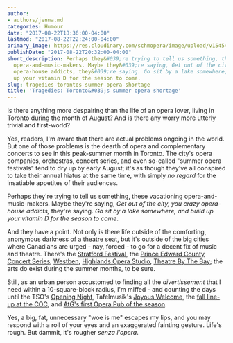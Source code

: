 ```yaml
---
author:
- authors/jenna.md
categories: Humour
date: "2017-08-22T18:36:00-04:00"
lastmod: "2017-08-22T22:24:00-04:00"
primary_image: https://res.cloudinary.com/schmopera/image/upload/v1545409169/media/webhook-uploads/1503442700007/2017-08-22---Toronto.jpg.jpg
publishDate: "2017-08-22T20:32:00-04:00"
short_description: Perhaps they&#039;re trying to tell us something, these vacationing
  opera-and-music-makers. Maybe they&#039;re saying, Get out of the city, you crazy
  opera-house addicts, they&#039;re saying. Go sit by a lake somewhere, and build
  up your vitamin D for the season to come.
slug: tragedies-torontos-summer-opera-shortage
title: 'Tragedies: Toronto&#039;s summer opera shortage'
---
```


Is there anything more despairing than the life of an opera lover, living in Toronto during the month of August? And is there any worry more utterly trivial and first-world?

Yes, readers, I'm aware that there are actual problems ongoing in the world. But one of those problems is the dearth of opera and complementary concerts to see in this peak-summer month in Toronto. The city's opera companies, orchestras, concert series, and even so-called "summer opera festivals" tend to dry up by early August; it's as though they've all conspired to take their annual hiatus at the same time, with simply *no regard* for the insatiable appetites of their audiences.

Perhaps they're trying to tell us something, these vacationing opera-and-music-makers. Maybe they're saying, *Get out of the city, you crazy opera-house addicts,* they're saying. *Go sit by a lake somewhere, and build up your vitamin D for the season to come*.

And they have a point. Not only is there life outside of the comforting, anonymous darkness of a theatre seat, but it's outside of the big cities where Canadians are urged - nay, forced - to go for a decent fix of music and theatre. There's the [Stratford Festival](https://www.stratfordfestival.ca/), the [Prince Edward County Concert Series](http://prince-edward-county.com/event/pec-concert-series-2017/), [Westben](http://www.westben.ca/), [Highlands Opera Studio](http://www.highlandsoperastudio.com/), [Theatre By The Bay](http://theatrebythebay.com/); the arts do exist during the summer months, to be sure.

Still, as an urban person accustomed to finding all the *divertissement* that I need within a 10-square-block radius, I'm miffed - and counting the days until the TSO's [Opening Night](https://www.tso.ca/concert/opening-night-life-pi), Tafelmusik's [Joyous Welcome](http://www.tafelmusik.org/concert-calendar/concert/joyous-welcome), the [fall line-up at the COC](http://coc.ca/PerformancesAndTickets.aspx), and [AtG's first Opera Pub of the season](http://againstthegraintheatre.com/opera-pub/).

Yes, a big, fat, unnecessary "woe is me" escapes my lips, and you may respond with a roll of your eyes and an exaggerated fainting gesture. Life's rough. But dammit, it's rougher *senza l'opera*.
